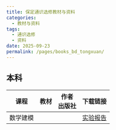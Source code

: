 ```yaml
---
title: 保定通识选修教材与资料
categories: 
  - 教材与资料
tags: 
  - 通识选修
  - 资料
date: 2025-09-23
permalink: /pages/books_bd_tongxuan/
---
```

## 本科

| 课程 | 教材 | 作者 </br> 出版社 | 下载链接 |
| :---: | :---: | :---: | :---: |
| 数学建模 |  |  | <a href="https://onemanager.ncepuinfo.cc/NCEPUwiki/保定/通识选修/数学建模综合实践.zip" target="_blank">实验报告</a> |